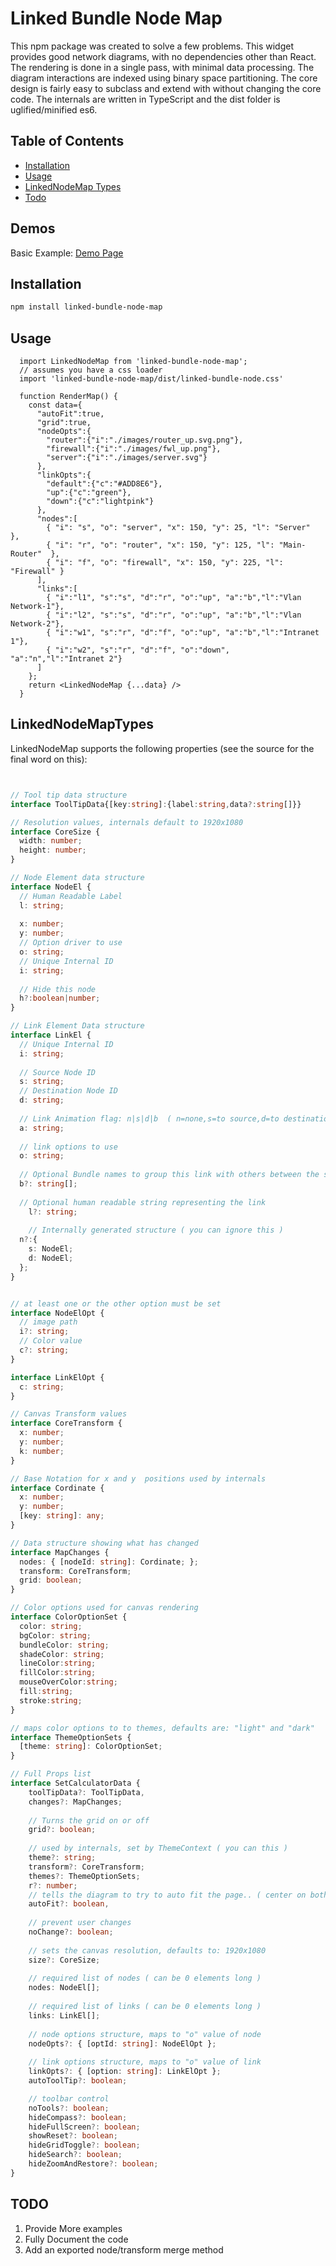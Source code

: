 # Linked Bundle Node Map

This npm package was created to solve a few problems. This widget provides good network diagrams, with no dependencies other than React.  The rendering is done in a single pass, with minimal data processing.  The diagram interactions are indexed using binary space partitioning. The core design is fairly easy to subclass and extend with without changing the core code.  The internals are written in TypeScript and the dist folder is uglified/minified es6.

## Table of Contents

- [Installation](#Installation)
- [Usage](#Usage)
- [LinkedNodeMap Types](#LinkedNodeMapTypes)
- [Todo](#TODO)


## Demos

Basic Example: [Demo Page](https://akalinux.github.io/linked-bundle-node-map/)

## Installation

```bash
npm install linked-bundle-node-map
```

## Usage

```tsx
  import LinkedNodeMap from 'linked-bundle-node-map';
  // assumes you have a css loader
  import 'linked-bundle-node-map/dist/linked-bundle-node.css'
  
  function RenderMap() {
    const data={
      "autoFit":true,
      "grid":true,
      "nodeOpts":{
        "router":{"i":"./images/router_up.svg.png"},
        "firewall":{"i":"./images/fwl_up.png"},
        "server":{"i":"./images/server.svg"}
      },
      "linkOpts":{
        "default":{"c":"#ADD8E6"},
        "up":{"c":"green"},
        "down":{"c":"lightpink"}
      },
      "nodes":[
        { "i": "s", "o": "server", "x": 150, "y": 25, "l": "Server"  },
        { "i": "r", "o": "router", "x": 150, "y": 125, "l": "Main-Router"  },
        { "i": "f", "o": "firewall", "x": 150, "y": 225, "l": "Firewall" }
      ],
      "links":[
        { "i":"l1", "s":"s", "d":"r", "o":"up", "a":"b","l":"Vlan Network-1"},
        { "i":"l2", "s":"s", "d":"r", "o":"up", "a":"b","l":"Vlan Network-2"},
        { "i":"w1", "s":"r", "d":"f", "o":"up", "a":"b","l":"Intranet 1"},
        { "i":"w2", "s":"r", "d":"f", "o":"down", "a":"n","l":"Intranet 2"}
      ]
    };
    return <LinkedNodeMap {...data} />
  }

```

## LinkedNodeMapTypes

LinkedNodeMap supports the following properties (see the source for the final word on this):

```ts


// Tool tip data structure
interface ToolTipData{[key:string]:{label:string,data?:string[]}}

// Resolution values, internals default to 1920x1080
interface CoreSize {
  width: number;
  height: number;
}

// Node Element data structure
interface NodeEl {
  // Human Readable Label
  l: string;
  
  x: number;
  y: number;
  // Option driver to use
  o: string;
  // Unique Internal ID
  i: string;
  
  // Hide this node
  h?:boolean|number;
}

// Link Element Data structure
interface LinkEl {
  // Unique Internal ID
  i: string;
  
  // Source Node ID
  s: string;
  // Destination Node ID
  d: string;
  
  // Link Animation flag: n|s|d|b  ( n=none,s=to source,d=to destination,b=both }
  a: string;
  
  // link options to use
  o: string;
  
  // Optional Bundle names to group this link with others between the same node
  b?: string[];
  
  // Optional human readable string representing the link
	l?: string;
	
	// Internally generated structure ( you can ignore this )
  n?:{
    s: NodeEl;
    d: NodeEl;
  };
}


// at least one or the other option must be set
interface NodeElOpt {
  // image path
  i?: string;
  // Color value
  c?: string;
}

interface LinkElOpt {
  c: string;
}

// Canvas Transform values
interface CoreTransform {
  x: number;
  y: number;
  k: number;
}

// Base Notation for x and y  positions used by internals
interface Cordinate {
  x: number;
  y: number;
  [key: string]: any;
}

// Data structure showing what has changed
interface MapChanges {
  nodes: { [nodeId: string]: Cordinate; };
  transform: CoreTransform;
  grid: boolean;
}

// Color options used for canvas rendering
interface ColorOptionSet {
  color: string;
  bgColor: string;
  bundleColor: string;
  shadeColor: string;
  lineColor:string;
  fillColor:string;
  mouseOverColor:string;
  fill:string;
  stroke:string;
}

// maps color options to to themes, defaults are: "light" and "dark"
interface ThemeOptionSets {
  [theme: string]: ColorOptionSet;
}

// Full Props list
interface SetCalculatorData {
	toolTipData?: ToolTipData,
	changes?: MapChanges;
	
	// Turns the grid on or off
	grid?: boolean;
	
	// used by internals, set by ThemeContext ( you can this )
	theme?: string;
	transform?: CoreTransform;
	themes?: ThemeOptionSets;
	r?: number;
	// tells the diagram to try to auto fit the page.. ( center on both x and y )
	autoFit?: boolean,
	
	// prevent user changes
	noChange?: boolean;
	
	// sets the canvas resolution, defaults to: 1920x1080
	size?: CoreSize;
	
	// required list of nodes ( can be 0 elements long )
	nodes: NodeEl[];
	
	// required list of links ( can be 0 elements long )
	links: LinkEl[];
	
	// node options structure, maps to "o" value of node
	nodeOpts?: { [optId: string]: NodeElOpt };
	
	// link options structure, maps to "o" value of link
	linkOpts?: { [option: string]: LinkElOpt };
	autoToolTip?: boolean;

	// toolbar control
	noTools?: boolean;
	hideCompass?: boolean;
	hideFullScreen?: boolean;
	showReset?: boolean;
	hideGridToggle?: boolean;
	hideSearch?: boolean;
	hideZoomAndRestore?: boolean;
}
```

## TODO

1. Provide More examples
2. Fully Document the code
3. Add an exported node/transform merge method
